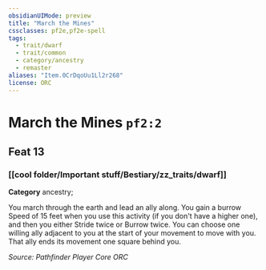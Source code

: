 ```yaml
---
obsidianUIMode: preview
title: "March the Mines"
cssclasses: pf2e,pf2e-spell
tags:
  - trait/dwarf
  - trait/common
  - category/ancestry
  - remaster
aliases: "Item.0CrDqoUu1Ll2r268"
license: ORC
---
```

# March the Mines `pf2:2`
## Feat 13
### [[cool folder/Important stuff/Bestiary/zz_traits/dwarf]]

**Category** ancestry; 




You march through the earth and lead an ally along. You gain a burrow Speed of 15 feet when you use this activity (if you don't have a higher one), and then you either Stride twice or Burrow twice. You can choose one willing ally adjacent to you at the start of your movement to move with you. That ally ends its movement one square behind you.

*Source: Pathfinder Player Core*
*ORC*